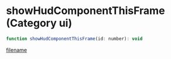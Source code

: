 # showHudComponentThisFrame (Category ui)

```js
function showHudComponentThisFrame(id: number): void
```

[filename](showHudComponentThisFrame_m.md ':include')